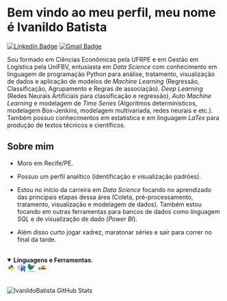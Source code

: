 # Bem vindo ao meu perfil, meu nome é Ivanildo Batista
[![Linkedin Badge](https://img.shields.io/badge/-LinkedIn-blue?style=flat-square&logo=Linkedin&logoColor=white&link=https://www.linkedin.com/in/karinnecristinapereira//)](https://www.linkedin.com/in/ivanildo-batista-da-silva-j%C3%BAnior-26201147/)
[![Gmail Badge](https://img.shields.io/badge/-Gmail-red?style=flat-square&logo=Gmail&logoColor=white&link=karinnecristinapereira@gmail.com)](ivanildo.batista13@gmail.com)

Sou formado em Ciências Econômicas pela UFRPE e em Gestão em Logística pela UniFBV, entusiasta em *Data Science* com conhecimento em linguagem de programação Python para análise, tratamento, visualização de dados e aplicação de modelos de *Machine Learning* (Regressão, Classificação, Agrupamento e Regras de associação). *Deep Learning* (Redes Neurais Artificiais para classificação e regressão), *Auto Machine Learning* e modelagem de *Time Series* (Algoritmos determinísticos, modelagem Box-Jenkins, modelagem multivariada, redes neurais e etc.). Também possuo conhecimentos em estatística e em linguagem *LaTex* para produção de textos técnicos e científicos. 

## Sobre mim

- Moro em Recife/PE.

- Possuo um perfil analítico (identificação e visualização padrões).

- Estou no início da carreira em *Data Science* focando no aprendizado das principais etapas dessa área (Coleta, pré-processamento, tratamento, visualização e modelagem de dados). Também estou focando em outras ferramentas para bancos de dados como linguagem *SQL* e de visualização de dado (*Power BI*). 

- Além disso curto jogar xadrez, maratonar séries e sair para correr no final da tarde.

<br>

<details open>
 <summary><b>Linguagens e Ferramentas</b>:</summary>
<code><img height="20" src="https://raw.githubusercontent.com/github/explore/80688e429a7d4ef2fca1e82350fe8e3517d3494d/topics/python/python.png"></code>
 <code><img height="20" src="https://raw.githubusercontent.com/github/explore/80688e429a7d4ef2fca1e82350fe8e3517d3494d/topics/r/r.png"></code>
<code><img height="20" src="https://raw.githubusercontent.com/github/explore/80688e429a7d4ef2fca1e82350fe8e3517d3494d/topics/latex/latex.png"></code>
<code><img height="20" src="https://raw.githubusercontent.com/github/explore/80688e429a7d4ef2fca1e82350fe8e3517d3494d/topics/scikit-learn/scikit-learn.png"></code>
</details>

<br>

![IvanildoBatista GitHub Stats](https://github-readme-stats.vercel.app/api?username=IvanildoBatista&show_icons=False)
